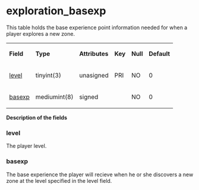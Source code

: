 # exploration_basexp


<p>This table holds the base experience point information needed for when a player explores a new zone.</p>

<table>
<tbody>
<tr class="even">
<td><p><strong>Field</strong></p></td>
<td><p><strong>Type</strong></p></td>
<td><p><strong>Attributes</strong></p></td>
<td><p><strong>Key</strong></p></td>
<td><p><strong>Null</strong></p></td>
<td><p><strong>Default</strong></p></td>
</tr>
<tr class="even">
<td><p><a href="#level">level</a></p></td>
<td><p>tinyint(3)</p></td>
<td><p>unasigned</p></td>
<td><p>PRI</p></td>
<td><p>NO</p></td>
<td><p>0</p></td>
</tr>
<tr class="even">
<td><p><a href="#basexp">basexp</a></p></td>
<td><p>mediumint(8)</p></td>
<td><p>signed</p></td>
<td><p></p></td>
<td><p>NO</p></td>
<td><p>0</p></td>
</tr>
</tbody>
</table>

**Description of the fields**

### level
The player level.

### basexp
The base experience the player will recieve when he or she discovers a new zone at the level specified in the level field.
